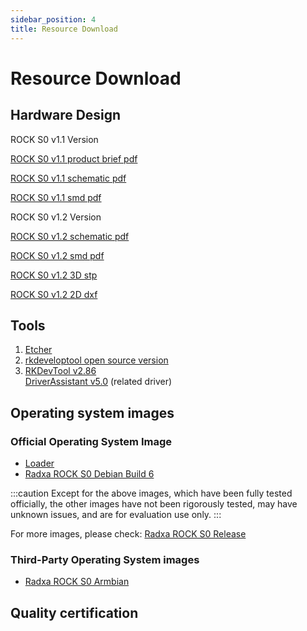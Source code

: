```yaml
---
sidebar_position: 4
title: Resource Download
---
```


# Resource Download

## Hardware Design

ROCK S0 v1.1 Version

[ROCK S0 v1.1 product brief pdf](https://dl.radxa.com/rockpis0/radxa_rock_s0_product_brief_Revision_1.0.pdf)

[ROCK S0 v1.1 schematic pdf](https://dl.radxa.com/rockpis0/radxa_rock_s0_v1_1_schematic.pdf)

[ROCK S0 v1.1 smd pdf](https://dl.radxa.com/rockpis0/radxa_rock_s0_v1_1_smd.pdf)

ROCK S0 v1.2 Version

[ROCK S0 v1.2 schematic pdf](https://dl.radxa.com/rockpis0/radxa_rock_s0_v1200_schematic.pdf)

[ROCK S0 v1.2 smd pdf](https://dl.radxa.com/rockpis0/radxa_rock_s0_v1200_smd.pdf)

[ROCK S0 v1.2 3D stp](https://dl.radxa.com/rockpis0/radxa_rockpi_s0_v1200_pcba_3d_stp.zip)

[ROCK S0 v1.2 2D dxf](https://dl.radxa.com/rockpis0/radxa_rock_s0_v1200_2d_dxf.zip)

## Tools

1. [Etcher](https://etcher.balena.io/#download-etcher/)
2. [rkdeveloptool open source version](https://opensource.rock-chips.com/wiki_Rkdeveloptool)
3. [RKDevTool v2.86](https://dl.radxa.com/tools/windows/RKDevTool_Release_v2.86.zip)  
   [DriverAssistant v5.0](https://dl.radxa.com/tools/windows/DriverAssitant_v5.0.zip) (related driver)

## Operating system images

### Official Operating System Image

- [Loader](https://dl.radxa.com/rockpis/images/loader/rk3308_loader_ddr589MHz_uart0_m0_v2.06.136sd.bin)
- [Radxa ROCK S0 Debian Build 6](https://github.com/radxa-build/rock-s0/releases/download/b6/rock-s0_debian_bookworm_cli_b6.img.xz)

:::caution
Except for the above images, which have been fully tested officially, the other images have not been rigorously tested, may have unknown issues, and are for evaluation use only.
:::

For more images, please check: [Radxa ROCK S0 Release](https://github.com/radxa-build/rock-s0/releases)

### Third-Party Operating System images

- [Radxa ROCK S0 Armbian](https://www.armbian.com/radxa-rock-s0/)

## Quality certification
